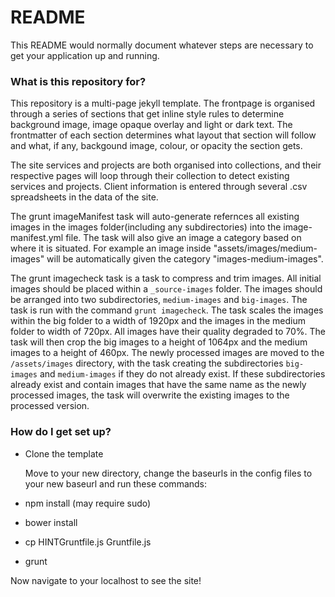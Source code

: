 # README #

This README would normally document whatever steps are necessary to get your application up and running.

### What is this repository for? ###

  This repository is a multi-page jekyll template. The frontpage is organised through a series of sections that get inline style rules to
  determine background image, image opaque overlay and light or dark text. The frontmatter of each section determines what layout that section
  will follow and what, if any, backgound image, colour, or opacity the section gets.

  The site services and projects are both organised into
  collections, and their respective pages will loop through their collection to detect existing services and projects. Client information is entered
  through several .csv spreadsheets in the data of the site.

  The grunt imageManifest task will auto-generate refernces all existing images in the images
  folder(including any subdirectories) into the image-manifest.yml file. The task will also give an image a category based on where it is situated. For
  example an image inside "assets/images/medium-images" will be automatically given the category "images-medium-images".

  The grunt imagecheck task is a task to compress and trim images. All initial images should be placed within a ```_source-images``` folder. The images should
  be arranged into two subdirectories, ```medium-images``` and ```big-images```.
  The task is run with the command ```grunt imagecheck```. The task scales the
  images within the big folder to a width of 1920px and the images in the medium
  folder to width of 720px. All images have their quality degraded to 70%. The task will then crop the big images to a height of 1064px and the medium images
  to a height of 460px. The newly processed images are moved to the ```/assets/images``` directory, with the task creating the subdirectories ```big-images``` and  ```medium-images``` if they do not already exist. If these subdirectories already exist and contain images that have the same name as the newly processed images, the task will overwrite the existing images to the processed version.

### How do I get set up? ###

* Clone the template

  Move to your new directory, change the baseurls in the config files to your new baseurl and run these commands:

* npm install (may require sudo)
* bower install
* cp HINTGruntfile.js Gruntfile.js
* grunt

Now navigate to your localhost to see the site!
